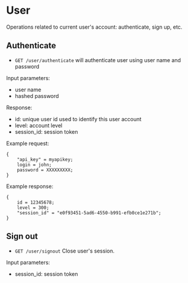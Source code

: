 User
========

Operations related to current user's account: authenticate, sign up, etc.


Authenticate
------------

* `GET /user/authenticate` will authenticate user using user name and password

Input parameters:
* user name
* hashed password

Response:

* id: unique user id used to identify this user account
* level: account level
* session_id: session token

Example request:

```
{
    "api_key" = myapikey;
    login = john;
    password = XXXXXXXXX;
}
```

Example response:
```
{
    id = 12345678;
    level = 300;
    "session_id" = "e0f93451-5ad6-4550-b991-efb0ce1e271b";
}
```


Sign out
------------

* `GET /user/signout` Close user's session.

Input parameters:
* session_id: session token




